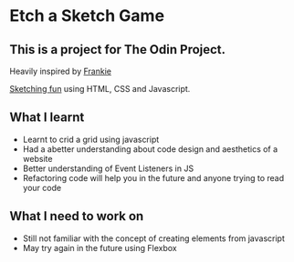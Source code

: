 # Etch a Sketch Game

## This is a project for The Odin Project.

Heavily inspired by [Frankie](https://frankie-njie.github.io/Etch-a-sketch/)

[Sketching fun](https://jianrong7.github.io/etch-a-sketch/) using HTML, CSS and Javascript.

## What I learnt
- Learnt to crid a grid using javascript
- Had a abetter understanding about code design and aesthetics of a website
- Better understanding of Event Listeners in JS
- Refactoring code will help you in the future and anyone trying to read your code


## What I need to work on
- Still not familiar with the concept of creating elements from javascript
- May try again in the future using Flexbox